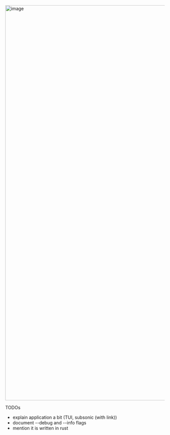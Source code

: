 <img width="1230" height="1247" alt="image" src="https://github.com/user-attachments/assets/96db3f4b-0e01-40f6-b600-8016456c8c3d" />


TODOs
- explain application a bit (TUI, subsonic (with link))
- document --debug and --info flags
- mention it is written in rust
